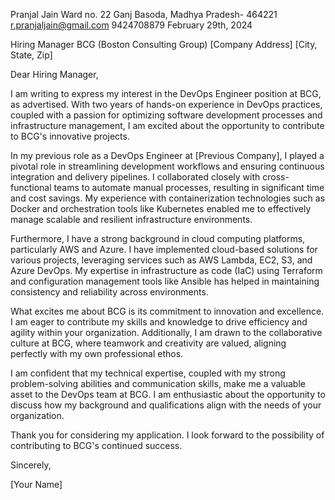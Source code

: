 
Pranjal Jain 
Ward no. 22
Ganj Basoda, Madhya Pradesh- 464221
r.pranjaljain@gmail.com
9424708879
February 29th, 2024

Hiring Manager
BCG (Boston Consulting Group)
[Company Address]
[City, State, Zip]

Dear Hiring Manager,

I am writing to express my interest in the DevOps Engineer position at BCG, as advertised. With two years of hands-on experience in DevOps practices, coupled with a passion for optimizing software development processes and infrastructure management, I am excited about the opportunity to contribute to BCG's innovative projects.

In my previous role as a DevOps Engineer at [Previous Company], I played a pivotal role in streamlining development workflows and ensuring continuous integration and delivery pipelines. I collaborated closely with cross-functional teams to automate manual processes, resulting in significant time and cost savings. My experience with containerization technologies such as Docker and orchestration tools like Kubernetes enabled me to effectively manage scalable and resilient infrastructure environments.

Furthermore, I have a strong background in cloud computing platforms, particularly AWS and Azure. I have implemented cloud-based solutions for various projects, leveraging services such as AWS Lambda, EC2, S3, and Azure DevOps. My expertise in infrastructure as code (IaC) using Terraform and configuration management tools like Ansible has helped in maintaining consistency and reliability across environments.

What excites me about BCG is its commitment to innovation and excellence. I am eager to contribute my skills and knowledge to drive efficiency and agility within your organization. Additionally, I am drawn to the collaborative culture at BCG, where teamwork and creativity are valued, aligning perfectly with my own professional ethos.

I am confident that my technical expertise, coupled with my strong problem-solving abilities and communication skills, make me a valuable asset to the DevOps team at BCG. I am enthusiastic about the opportunity to discuss how my background and qualifications align with the needs of your organization.

Thank you for considering my application. I look forward to the possibility of contributing to BCG's continued success.

Sincerely,

[Your Name]






